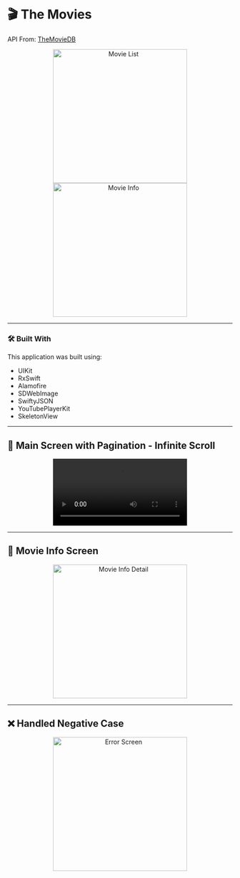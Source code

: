 # 🎬 The Movies

API From: [TheMovieDB](https://www.themoviedb.org)

<p align="center">
  <img src="https://github.com/user-attachments/assets/471271b3-8f79-4ca1-a52f-9a33919215fe" alt="Movie List" width="300"/>
  <img src="https://github.com/user-attachments/assets/6787dc93-3044-44dd-89a0-9c9c17341fdf" alt="Movie Info" width="300"/>
</p>

---

### 🛠 Built With

This application was built using:

- UIKit
- RxSwift
- Alamofire  
- SDWebImage  
- SwiftyJSON  
- YouTubePlayerKit  
- SkeletonView

---

## 📱 Main Screen with Pagination - Infinite Scroll

<p align="center">
  <video src="https://github.com/user-attachments/assets/695ac00e-2543-4c99-864a-5a45341cd2c3" width="300" controls loop></video>
</p>

---

## 🎥 Movie Info Screen

<p align="center">
  <img src="https://github.com/user-attachments/assets/5f65cc53-a619-4e14-9de9-16aaf0a2d942" alt="Movie Info Detail" width="300"/>
</p>

---

## ❌ Handled Negative Case

<p align="center">
  <img src="https://github.com/user-attachments/assets/2d91d594-4c59-4eae-9e35-ef7ca7c3cfcc" alt="Error Screen" width="300"/>
</p>
